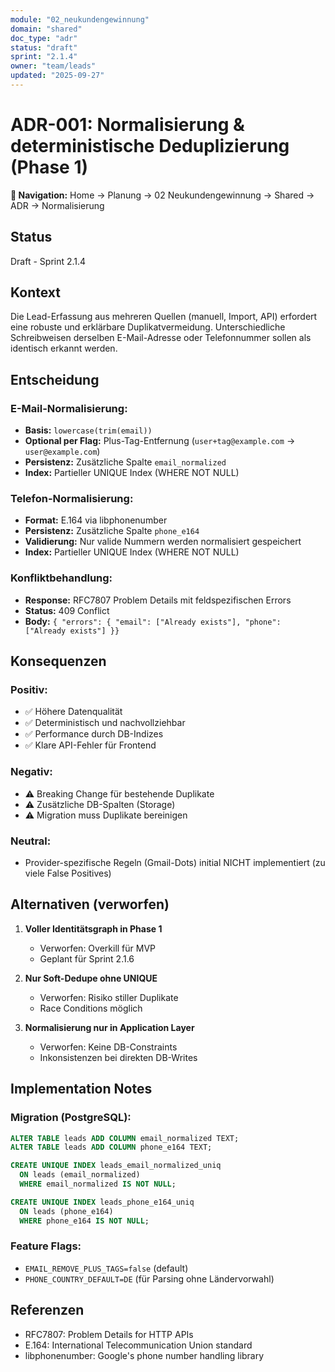 ```yaml
---
module: "02_neukundengewinnung"
domain: "shared"
doc_type: "adr"
status: "draft"
sprint: "2.1.4"
owner: "team/leads"
updated: "2025-09-27"
---
```


# ADR-001: Normalisierung & deterministische Deduplizierung (Phase 1)

**📍 Navigation:** Home → Planung → 02 Neukundengewinnung → Shared → ADR → Normalisierung

## Status

Draft - Sprint 2.1.4

## Kontext

Die Lead-Erfassung aus mehreren Quellen (manuell, Import, API) erfordert eine robuste und erklärbare Duplikatvermeidung. Unterschiedliche Schreibweisen derselben E-Mail-Adresse oder Telefonnummer sollen als identisch erkannt werden.

## Entscheidung

### E-Mail-Normalisierung:
- **Basis:** `lowercase(trim(email))`
- **Optional per Flag:** Plus-Tag-Entfernung (`user+tag@example.com` → `user@example.com`)
- **Persistenz:** Zusätzliche Spalte `email_normalized`
- **Index:** Partieller UNIQUE Index (WHERE NOT NULL)

### Telefon-Normalisierung:
- **Format:** E.164 via libphonenumber
- **Persistenz:** Zusätzliche Spalte `phone_e164`
- **Validierung:** Nur valide Nummern werden normalisiert gespeichert
- **Index:** Partieller UNIQUE Index (WHERE NOT NULL)

### Konfliktbehandlung:
- **Response:** RFC7807 Problem Details mit feldspezifischen Errors
- **Status:** 409 Conflict
- **Body:** `{ "errors": { "email": ["Already exists"], "phone": ["Already exists"] }}`

## Konsequenzen

### Positiv:
- ✅ Höhere Datenqualität
- ✅ Deterministisch und nachvollziehbar
- ✅ Performance durch DB-Indizes
- ✅ Klare API-Fehler für Frontend

### Negativ:
- ⚠️ Breaking Change für bestehende Duplikate
- ⚠️ Zusätzliche DB-Spalten (Storage)
- ⚠️ Migration muss Duplikate bereinigen

### Neutral:
- Provider-spezifische Regeln (Gmail-Dots) initial NICHT implementiert (zu viele False Positives)

## Alternativen (verworfen)

1. **Voller Identitätsgraph in Phase 1**
   - Verworfen: Overkill für MVP
   - Geplant für Sprint 2.1.6

2. **Nur Soft-Dedupe ohne UNIQUE**
   - Verworfen: Risiko stiller Duplikate
   - Race Conditions möglich

3. **Normalisierung nur in Application Layer**
   - Verworfen: Keine DB-Constraints
   - Inkonsistenzen bei direkten DB-Writes

## Implementation Notes

### Migration (PostgreSQL):
```sql
ALTER TABLE leads ADD COLUMN email_normalized TEXT;
ALTER TABLE leads ADD COLUMN phone_e164 TEXT;

CREATE UNIQUE INDEX leads_email_normalized_uniq
  ON leads (email_normalized)
  WHERE email_normalized IS NOT NULL;

CREATE UNIQUE INDEX leads_phone_e164_uniq
  ON leads (phone_e164)
  WHERE phone_e164 IS NOT NULL;
```

### Feature Flags:
- `EMAIL_REMOVE_PLUS_TAGS=false` (default)
- `PHONE_COUNTRY_DEFAULT=DE` (für Parsing ohne Ländervorwahl)

## Referenzen

- RFC7807: Problem Details for HTTP APIs
- E.164: International Telecommunication Union standard
- libphonenumber: Google's phone number handling library